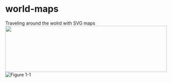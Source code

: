 # world-maps
Traveling around the wolrd with SVG maps
 <img src="https://olivermakes.imgix.net/images/2016-01-30-github-readme-svg.png?ixlib=jekyll-1.1.0&w=1800&s=3be6e817646a126bf3e0b4280d8b3c23" width="100%" height="144">
![Figure 1-1](https://raw.githubusercontent.com/dgrmunch/world-maps/master/usaTerritories.svg "Figure 1-1")